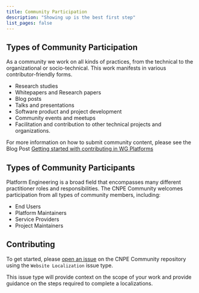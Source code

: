 ```yaml
---
title: Community Participation
description: "Showing up is the best first step"
list_pages: false
---
```


## Types of Community Participation

As a community we work on all kinds of practices, from the technical to the organizational or socio-technical. This work manifests in various contributor-friendly forms.

- Research studies
- Whitepapers and Research papers
- Blog posts
- Talks and presentations
- Software product and project development
- Community events and meetups
- Facilitation and contribution to other technical projects and organizations.

For more information on how to submit community content, please see the Blog Post [Getting started with contributing in WG Platforms](/blog/contributing-to-wg-platforms/)

## Types of Community Participants

Platform Engineering is a broad field that encompasses many different practitioner roles and responsibilities. The CNPE Community welcomes participation from all types of community members, including:

- End Users
- Platform Maintainers
- Service Providers
- Project Maintainers

## Contributing

To get started, please [open an issue](https://github.com/Cloud-Native-Platform-Engineering/cnpe-community/issues/new/choose) on the CNPE Community repository using the `Website Localization` issue type.

This issue type will provide context on the scope of your work and provide guidance on the steps required to complete a localizations.
